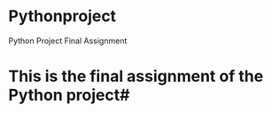 # Pythonproject
Python Project Final Assignment 
# This is the final assignment of the Python project#
